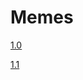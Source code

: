 # Memes

[1.0](https://miro.medium.com/max/500/1*ZhYNqU2y96_f3QkWq9oiWQ.jpeg)

[1.1](https://i.redd.it/w6qaq27k5rn41.jpg)